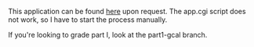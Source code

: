 This application can be found [here](https://ix.cs.uoregon.edu:7743) upon request.
The app.cgi script does not work, so I have to start the process manually.

If you're looking to grade part I, look at the part1-gcal branch.